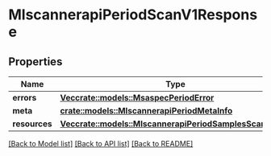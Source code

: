 # MlscannerapiPeriodScanV1Response

## Properties

Name | Type | Description | Notes
------------ | ------------- | ------------- | -------------
**errors** | [**Vec<crate::models::MsaspecPeriodError>**](msaspec.Error.md) |  |
**meta** | [**crate::models::MlscannerapiPeriodMetaInfo**](mlscannerapi.MetaInfo.md) |  |
**resources** | [**Vec<crate::models::MlscannerapiPeriodSamplesScanResult>**](mlscannerapi.SamplesScanResult.md) |  |

[[Back to Model list]](./README.md#documentation-for-models) [[Back to API list]](./README.md#documentation-for-api-endpoints) [[Back to README]](../README.md)

